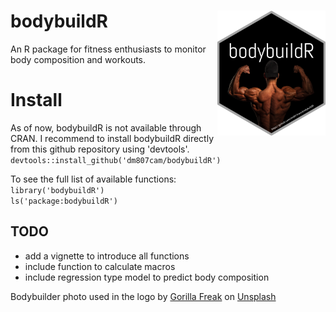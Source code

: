 # bodybuildR <img src="man/figures/logo.png" align="right"  height="200" />
 An R package for fitness enthusiasts to monitor body composition and workouts.

# Install
As of now, bodybuildR is not available through CRAN. 
I recommend to install bodybuildR directly from this github repository using 'devtools'.</br>
```devtools::install_github('dm807cam/bodybuildR')```

To see the full list of available functions:</br>
```library('bodybuildR')```</br>
```ls('package:bodybuildR')```</br>

## TODO
- add a vignette to introduce all functions
- include function to calculate macros
- include regression type model to predict body composition


Bodybuilder photo used in the logo by <a href="https://unsplash.com/@gorillafreak?utm_source=unsplash&utm_medium=referral&utm_content=creditCopyText">Gorilla Freak</a> on <a href="https://unsplash.com/s/photos/bodybuilding?utm_source=unsplash&utm_medium=referral&utm_content=creditCopyText">Unsplash</a>
  

